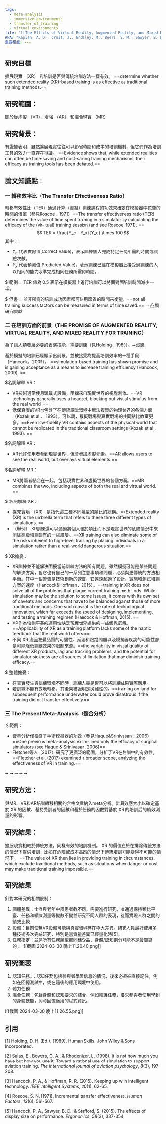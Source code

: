 ```yaml
---
tags:
  - meta-analysis
  - immersive_environments
  - transfer_of_training
  - virtual_environments
file: "[[The Effects of Virtual Reality, Augmented Reality, and Mixed Reality as Training Enhancement Methods A Meta-Analysis.pdf]]"
APA: "Kaplan, A. D., Cruit, J., Endsley, M., Beers, S. M., Sawyer, B. D., & Hancock, P. A. (2021). The effects of virtual reality, augmented reality, and mixed reality as training enhancement methods: A meta-analysis. Human factors, 63(4), 706-726."
重要程度: ✭✭✭
---
```

## 研究目標

擴展現實 （XR） 的培訓是否與傳統培訓方法一樣有效。
==determine whether such extended reality (XR)-based training is as effective as traditional training methods.==

## 研究範圍：

關於從虛擬 （VR）、增強 （AR） 和混合現實 （MR） 

## 研究背景：

有證據表明，雖然擴展現實往往可以節省時間和成本的培訓機制，但它們作為培訓工具的效力一直存在爭議。
==Evidence shows that, while extended realities can often be time-saving and cost-saving training mechanisms, their efficacy as training tools has been debated.==

## 論文知識點：

### 一 轉移效率比（The Transfer Effectiveness Ratio）
轉移有效性比（TER）通過計算（虛擬）訓練課程的功效來確定在模擬器中花費的時間的價值（參見Roscoe，1971）==The transfer effectiveness ratio (TER) determines the value of time spent training in a simulator by calculating the efficacy of the (vir- tual) training session (and see Roscoe, 1971). ==
$$ TER = \frac{Y_c - Y_x}{Y_c} \times 100 $$
其中：
- $Y_c$ 代表實際值(Correct Value)，表示訓練個人完成特定任務所需的時間或試驗次數。
- $Y_x$ 代表預測值(Predicted Value)，表示訓練已經在模擬器上接受過訓練的人以相同的能力水準完成相同任務所需的時間。

$ 範例：
TER 值為 0.5 表示在模擬器上進行培訓可以將面對面培訓時間減少一半。

$ 但書：
並非所有的培訓成功因素都可以用節省的時間來衡量。==not all training success factors can be measured in terms of time saved.==
⭢ 凸顯研究貢獻

### 二 在培訓方面的前景（THE PROMISE OF AUGMENTED REALITY, VIRTUAL REALITY, AND MIXED REALITY FOR TRAINING）

為了讓人類發展必要的表演技能，需要訓練（見Holding，1989）。⭢沒錢

基於模擬的培訓已經顯示出前景，並被接受為提高培訓效率的一種手段（Hancock，2009）。
==simulation-based training has shown promise and is gaining acceptance as a means to increase training efficiency (Hancock, 2009). ==

$名詞解釋 VR：
- VR技術通常使用頭戴式設備，阻擋來自現實世界的視覺刺激。==VR technology generally uses a headset, blocking out visual stimulus from the real world. ==
- 低保真度的VR也包含了在傳統課堂環境中無法複製的物理世界的各個方面（Kozak et al.， 1993）。可以說，模擬戰場與真實戰場的共同點比教室更多。==Even low-fidelity VR contains aspects of the physical world that cannot be replicated in the traditional classroom settings (Kozak et al., 1993). ==

$名詞解釋 AR：
- AR允許使用者看到現實世界，但會疊加虛擬元素。==AR allows users to see the real world, but overlays virtual elements.==

$名詞解釋 MR：
- MR將兩者結合在一起，包括現實世界和虛擬世界的各個方面。==MR combines the two, including aspects of both the real and virtual world. ==

$ 名詞解釋 XR：
- 擴充實境 （XR） 是指代這三種不同類型的類比的總稱。==Extended reality (XR) is the umbrella term that refers to these three different types of simulations. ==
- （舉例） XR訓練還可以通過將個人置於類比而不是現實世界的危險情況中來消除高級培訓固有的一些風險。==XR training can also eliminate some of the risks inherent to high-level training by placing individuals in a simulation rather than a real-world dangerous situation.==


$ XR擔憂：
- XR訓練並不能解決困擾當前訓練方法的所有問題。雖然模擬可能是某些問題的解決方案，但它也有自己的一系列注意事項和問題，必須與更傳統的方法相平衡。其中一個警告是技術創新的速度，它遠遠超過了設計，實施和測試培訓方案的速度（Hancock&Hoffman，2015）。==training in XR does not solve all of the problems that plague current training meth- ods. While simulation may be the solution to some issues, it comes with its own set of caveats and concerns that have to be balanced against those of more traditional methods. One such caveat is the rate of technological innovation, which far exceeds the speed of designing, implementing, and testing a training regimen (Hancock & Hoffman, 2015). ==
- XR作為培訓平臺的適用性缺乏現實世界提供的一些觸覺反饋。==Applicability of XR as a training platform lacks some of the haptic feedback that the real world offers.==
- 不同 XR 產品視覺品質的可變性、延遲和跟蹤問題以及模擬器疾病的可能性都是可能降低訓練效果的限制來源。==the variability in visual quality of different XR products, lag and tracking problems, and the potential for simulator sickness are all sources of limitation that may diminish training efficacy.==

$ 整體擔憂：
- 在真實發生與訓練環境不同時，訓練人員是否可以將訓練成果實際應用。
- 若訓練不能有效地轉移，其後果被證明是災難性的。==training on land for subsequent performance underwater could prove disastrous if the training did not transfer effectively.==


### 三 The Present Meta-Analysis（整合分析）

＄範例：
- 薈萃分析僅檢查了手術模擬器的功效（參見Haque&Srinivasan，2006）==One previous meta-analysis exam- ined only the efficacy of surgical simulators (see Haque & Srinivasan, 2006)==
- Fletcher等人（2017）研究了更廣泛的範圍，分析了VR在培訓中的有效性。==Fletcher et al. (2017) examined a broader scope, analyzing the effectiveness of VR in training.==






⭢
⭢
⭢
⭢
⭢












## 研究方法：

與MR、VR和AR培訓轉移相關的合格文章納入meta分析。計算效應大小以確定基於 XR 的因數、基於受訓者的因數和基於任務的因數對基於 XR 的培訓后的績效測量的影響。

## 研究結果：

擴展現實相較於傳統方法，同樣有效的培訓機制。
XR 的價值在於在排除傳統方法的情況下提供培訓，比如在危險或成本高昂的情況下傳統培訓可能變得不可能的情況下。
==The value of XR then lies in providing training in circumstances, which exclude traditional methods, such as situations when danger or cost may make traditional training impossible.==


















## 研究結果

針對本研究的相關限制：
1. 個體差異：士兵與老年中風患者截不同。需要進行研究，並通過保持類比平臺、任務和績效測量等變數不變並研究不同人群的表現，從而實現人群之間的績效比較
2. 設備：目前使用VR設備可能與真實環境存在極大差異。研究人員最好使用多種技術多次完成研究，特別是當質量差異已經量化時[5]。
3. 任務指定：並非所有任務類型都同樣受益，身體/認知劃分可能不是最關鍵的。
  ![[截圖 2024-03-30 晚上11.20.40.png]]



## 研究圖表

1. 認知任務。：認知任務包括參與者學習信息的情況，後來必須被直接記住，例如在回憶測試中，或在隨後的應用環境中使用。
2. 體力任務
3. 混合任務：包括身體和認知要求的結合，例如維護任務，要求參與者使用學到的身體技能，同時回憶適用的程式資訊。

![[截圖 2024-03-30 晚上11.26.55.png]]


## 引用

[1] Holding, D. H. (Ed.). (1989). Human Skills. John Wiley & Sons Incorporated.

[2] Salas, E., Bowers, C. A., & Rhodenizer, L. (1998). It is not how much you have but how you use it: Toward a rational use of simulation to support aviation training. _The international journal of aviation psychology_, _8_(3), 197-208.

[3] Hancock, P. A., & Hoffman, R. R. (2015). Keeping up with intelligent technology. _IEEE Intelligent Systems_, _30_(1), 62-65.

[4] Roscoe, S. N. (1971). Incremental transfer effectiveness. _Human Factors_, _13_(6), 561-567.

[5] Hancock, P. A., Sawyer, B. D., & Stafford, S. (2015). The effects of display size on performance. _Ergonomics_, _58_(3), 337-354.